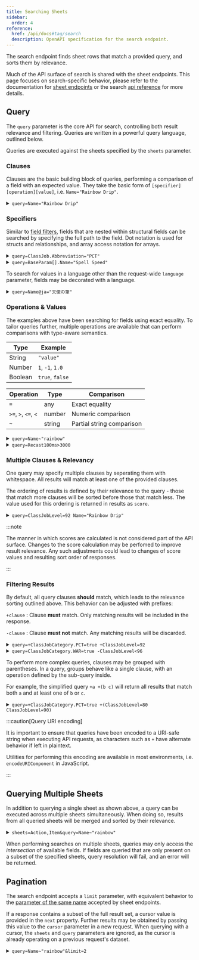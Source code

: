 ```yaml
---
title: Searching Sheets
sidebar:
  order: 4
reference:
  href: /api/docs#tag/search
  description: OpenAPI specification for the search endpoint.
---
```


The search endpoint finds sheet rows that match a provided query, and sorts them
by relevance.

Much of the API surface of search is shared with the sheet endpoints. This page
focuses on search-specific behavior, please refer to the documentation for
[sheet endpoints] or the search [api reference] for more details.

[sheet endpoints]: /docs/guides/sheets/
[api reference]: /api/docs#tag/search

## Query

The `query` parameter is the core API for search, controlling both result
relevance and filtering. Queries are written in a powerful query language,
outlined below.

Queries are executed against the sheets specified by the `sheets` parameter.

### Clauses

Clauses are the basic building block of queries, performing a comparison of a
field with an expected value. They take the basic form of
`[specifier][operation][value]`, i.e. `Name="Rainbow Drip"`.

<details>
<summary><code>query=Name="Rainbow Drip"</code></summary>

```json wrap "Name=\"Rainbow Drip\"" "Rainbow Drip"
// /api/search?sheets=Action&fields=Name&query=Name="Rainbow Drip"
{
  "results": [
    {
      "row_id": 34688,
      "fields": { "Name": "Rainbow Drip" }
    }
  ]
}
```

</details>

### Specifiers

Similar to [field filters], fields that are nested within structural fields can
be searched by specifying the full path to the field. Dot notation is used for
structs and relationships, and array access notation for arrays.

[field filters]: /docs/guides/sheets/#filtering

<details>
<summary><code>query=ClassJob.Abbreviation="PCT"</code></summary>

```json wrap "ClassJob.Abbreviation=\"PCT\""
// /api/search?sheets=Action&fields=Name&query=ClassJob.Abbreviation="PCT"
{
  "results": [
    {
      "row_id": 34650,
      "fields": { "Name": "Fire in Red" }
    },
    {
      "row_id": 34653,
      "fields": { "Name": "Blizzard in Cyan" }
    },
    // ...
  ]
}
```

</details>

<details>
<summary><code>query=BaseParam[].Name="Spell Speed"</code></summary>

```json wrap "BaseParam[].Name=\"Spell Speed\"" "Spell Speed"
// /api/search?sheets=Item&fields=Name,BaseParam[].Name&query=BaseParam[].Name="Spell Speed"
{
  "results": [
    {
      "row_id": 1973,
      "fields": {
        "Name": "Ul'dahn Wand",
        "BaseParam": [
          { "fields": { "Name": "Mind" } },
          { "fields": { "Name": "Vitality" } },
          { "fields": { "Name": "Spell Speed" } },
          { "fields": { "Name": "" } },
          { "fields": { "Name": "" } },
          { "fields": { "Name": "" } }
        ]
      }
    },
    {
      "row_id": 1989,
      "fields": {
        "BaseParam": [
          { "fields": { "Name": "Mind" } },
          { "fields": { "Name": "Vitality" } },
          { "fields": { "Name": "Spell Speed" } },
          { "fields": { "Name": "" } },
          { "fields": { "Name": "" } },
          { "fields": { "Name": "" } }
        ],
        "Name": "Serpent Officer's Wand"
      },
      // ...
    },
  ]
}
```

</details>

To search for values in a language other than the request-wide `language`
parameter, fields may be decorated with a language.

<details>
<summary><code>query=Name@ja="天使の筆"</code></summary>

```json wrap "Name@ja=\"天使の筆\"" "Angel Brush"
// /api/search?sheets=Item&fields=Name&query=Name@ja="天使の筆"
{
  "results": [
    {
      "row_id": 42589,
      "fields": {
        "Name": "Angel Brush"
      }
    }
  ]
}
```

</details>

### Operations & Values

The examples above have been searching for fields using exact equality. To
tailor queries further, multiple operations are available that can perform
comparisons with type-aware semantics.

| Type | Example |
| --- | --- |
| String | `"value"` |
| Number | `1`, `-1`, `1.0` |
| Boolean | `true`, `false` |

| Operation | Type | Comparison |
| --- | --- | --- |
| `=` | any | Exact equality |
| `>=`, `>`, `<=`, `<` | number | Numeric comparison |
| `~` | string | Partial string comparison |

<details>
<summary><code>query=Name~"rainbow"</code></summary>

```json wrap "Name~\"rainbow\"" "Rainbow"
// /api/search?sheets=Action&fields=Name&query=Name~"rainbow"
{
  "results": [
    {
      "row_id": 34688,
      "fields": { "Name": "Rainbow Drip" }
    },
    {
      "row_id": 21474,
      "fields": { "Name": "Lunar Rainbow" }
    },
    {
      "row_id": 29388,
      "fields": { "Name": "Rainbow Gulal" }
    },
    {
      "row_id": 6288,
      "fields": {"Name": "Rainbow Dynamo" }
    }
  ]
}
```

</details>

<details>
<summary><code>query=Recast100ms>3000</code></summary>

```json wrap "Recast100ms>3000"
// /api/search?sheets=Action&fields=Name,Recast100ms&query=Recast100ms>3000
{
  "results": [
    {
      "row_id": 6,
      "fields": {
        "Name": "Return",
        "Recast100ms": 9000
      }
    },
    {
      "row_id": 30,
      "fields": {
        "Name": "Hallowed Ground",
        "Recast100ms": 4200
      }
    },
    // ...
  ]
}
```

</details>

### Multiple Clauses & Relevancy

One query may specify multiple clauses by seperating them with whitespace. All
results will match at least one of the provided clauses.

The ordering of results is defined by their relevance to the query - those that
match more clauses will be sorted before those that match less. The value used
for this ordering is returned in results as `score`.

<details>
<summary><code>query=ClassJobLevel=92 Name="Rainbow Drip"</code></summary>

In this example, all actions available at `ClassJobLevel` 92 are returned. As
rainbow drip also matches the `Name` clause, it is prioritised over the other
results.

```json wrap "ClassJobLevel=92 Name=\"Rainbow Drip\"" "92" "Rainbow Drip"
// /api/search?sheets=Action&fields=ClassJobLevel,Name&query=ClassJobLevel=92 Name="Rainbow Drip"
{
  "results": [
    {
      "score": 2,
      "row_id": 34688,
      "fields": {
        "ClassJobLevel": 92,
        "Name": "Rainbow Drip"
      }
    },
    {
      "score": 1,
      "row_id": 34644,
      "fields": {
        "ClassJobLevel": 92,
        "Name": "Uncoiled Twinfang"
      }
    },
    // ...
  ]
}
```

</details>

:::note

The manner in which scores are calculated is not considered part of the API
surface. Changes to the score calculation may be perfomed to improve result
relevance. Any such adjustments could lead to changes of score values and
resulting sort order of responses.

:::

### Filtering Results

By default, all query clauses **should** match, which leads to the relevance
sorting outlined above. This behavior can be adjusted with prefixes:

`+clause`
: Clause **must** match. Only matching results will be included in the response.

`-clause`
: Clause **must not** match. Any matching results will be discarded.

<details>
<summary><code>query=+ClassJobCategory.PCT=true +ClassJobLevel=92</code></summary>

This example searches for actions that must be usable by Pictomancers, and must
become available at level 92. Rainbow Drip is the only action that matches this
criteria.

```json wrap "+ClassJobCategory.PCT=true +ClassJobLevel=92" "Rainbow Drip"
// /api/search?sheets=Action&fields=Name&query=+ClassJobCategory.PCT=true +ClassJobLevel=92
{
  "results": [
    {
      "row_id": 34688,
      "fields": { "Name": "Rainbow Drip" }
    }
  ]
}
```

</details>

<details>
<summary><code>query=ClassJobCategory.WAR=true -ClassJobLevel&lt;96</code></summary>

This example searches for actions that should be usable by Warriors, and must
not become available before level 96.

```json wrap "ClassJobCategory.WAR=true -ClassJobLevel<96"
// /api/search?sheets=Action&fields=Name,ClassJobLevel&query=ClassJobCategory.WAR=true -ClassJobLevel<96
{
  "results": [
    {
      "row_id": 36924,
      "fields": {
        "ClassJobLevel": 96,
        "Name": "Primal Wrath"
      }
    },
    {
      "row_id": 36925,
      "fields": {
        "ClassJobLevel": 100,
        "Name": "Primal Ruination"
      }
    }
  ]
}
```

</details>

To perform more complex queries, clauses may be grouped with parentheses. In a
query, groups behave like a single clause, with an operation defined by the
sub-query inside.

For example, the simplified query `+a +(b c)` will return all results that match
both `a` and at least one of `b` or `c`.

<details>
<summary><code>query=+ClassJobCategory.PCT=true +(ClassJobLevel=80 ClassJobLevel=90)</code></summary>

This example searches for actions that are usable by a Pictomancer that _also_
become available at level 80 or 90.

```json wrap "+ClassJobCategory.PCT=true +(ClassJobLevel=80 ClassJobLevel=90)" "80" "90"
// /api/search?sheets=Action&fields=Name,ClassJobLevel&query=+ClassJobCategory.PCT=true +(ClassJobLevel=80 ClassJobLevel=90)
{
  "results": [
    {
      "score": 2,
      "row_id": 34662,
      "fields": {
        "ClassJobLevel": 80,
        "Name": "Holy in White"
      }
    },
    {
      "score": 2,
      "row_id": 34663,
      "fields": {
        "ClassJobLevel": 90,
        "Name": "Comet in Black"
      }
    }
  ]
}
```

</details>

:::caution[Query URI encoding]

It is important to ensure that queries have been encoded to a URI-safe string
when executing API requests, as characters such as `+` have alternate behavior
if left in plaintext.

Utilities for performing this encoding are available in most environments, i.e.
`encodeURIComponent` in JavaScript.

:::

## Querying Multiple Sheets

In addition to querying a single sheet as shown above, a query can be executed
across multiple sheets simultaneously. When doing so, results from all queried
sheets will be merged and sorted by their relevance.

<details>
<summary><code>sheets=Action,Item&query=Name~"rainbow"</code></summary>

This example searches for both actions _and_ items that contain "rainbow" in
their name.

```json wrap "sheets=Action,Item" "Action" "Item"
// /api/search?sheets=Action,Item&fields=Name&query=Name~"rainbow"
{
  "results": [
    {
      "sheet": "Item",
      "row_id": 28928,
      "fields": {
        "Name": "Fae Rainbow"
      }
    },
    {
      "sheet": "Action",
      "row_id": 34688,
      "fields": {
        "Name": "Rainbow Drip"
      }
    },
    // ...
  ]
}
```

</details>

When performing searches on multiple sheets, queries may only access the
_intersection_ of available fields. If fields are queried that are only present
on a subset of the specified sheets, query resolution will fail, and an error
will be returned.

## Pagination

The search endpoint accepts a `limit` parameter, with equivalent behavior to the
[parameter of the same name][sheets-multiple-rows] accepted by sheet endpoints.

If a response contains a subset of the full result set, a cursor value is
provided in the `next` property. Further results may be obtained by passing this
value to the `cursor` parameter in a new request. When querying with a cursor,
the `sheets` and `query` parameters are ignored, as the cursor is already
operating on a previous request's dataset.

[sheets-multiple-rows]: /docs/guides/sheets/#multiple-rows

<details>
<summary><code>query=Name~"rainbow"&limit=2</code></summary>

This is an example query from [Operations & Values] that returns 4 total
results, however the result limit has been set at 2 results. The first response
contains a cursor in `next`, and the second request uses this cursor to fetch
the remaining 2 results. No `next` is present on the second response, signalling
that no further results are present.

[Operations & Values]: #operations--values

```json wrap "limit=2" "4bce9ed3-74d7-4d4c-940f-4a918d204a58"
// /api/search?fields=Name&sheets=Action&query=Name~"rainbow"&limit=2
{
  "next": "4bce9ed3-74d7-4d4c-940f-4a918d204a58",
  "results": [
    {
      "row_id": 34688,
      "fields": { "Name": "Rainbow Drip" }
    },
    {
      "row_id": 21474,
      "fields": { "Name": "Lunar Rainbow" }
    }
  ]
}
// /api/search?fields=Name&cursor=4bce9ed3-74d7-4d4c-940f-4a918d204a58&limit=2
{
  "results": [
    {
      "row_id": 29388,
      "fields": { "Name": "Rainbow Gulal" }
    },
    {
      "row_id": 6288,
      "fields": { "Name": "Rainbow Dynamo" }
    }
  ]
}
```

</details>

